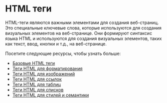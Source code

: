 # HTML теги

HTML-теги являются важными элементами для создания веб-страниц. Это специальные ключевые слова, которые используются для создания визуальных элементов на веб-странице. Они формируют синтаксис языка HTML и используются для создания визуальных элементов, таких как текст, ввод, кнопки и т.д., на веб-странице.

Посетите следующие ресурсы, чтобы узнать больше:
- [Базовые HTML теги](Basics/README.md)
- [Теги HTML для форматирования](Formatting/README.md)
- [Теги HTML для изображений](Images/README.md)
- [Теги HTML для ссылок](Links/README.md)
- [Теги HTML для таблиц](Tables/README.md)
- [Теги HTML для списков](Lists/README.md)
- [Теги HTML для стилей и семантики](Styles%20and%20Semantics/README.md)